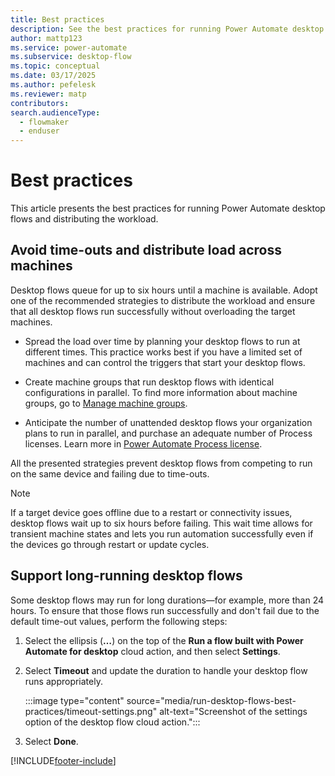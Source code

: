 ```yaml
---
title: Best practices
description: See the best practices for running Power Automate desktop flows.
author: mattp123
ms.service: power-automate
ms.subservice: desktop-flow
ms.topic: conceptual
ms.date: 03/17/2025
ms.author: pefelesk
ms.reviewer: matp
contributors:
search.audienceType: 
  - flowmaker
  - enduser
---
```


# Best practices

This article presents the best practices for running Power Automate desktop flows and distributing the workload.

## Avoid time-outs and distribute load across machines

Desktop flows queue for up to six hours until a machine is available. Adopt one of the recommended strategies to distribute the workload and ensure that all desktop flows run successfully without overloading the target machines.

- Spread the load over time by planning your desktop flows to run at different times. This practice works best if you have a limited set of machines and can control the triggers that start your desktop flows.

- Create machine groups that run desktop flows with identical configurations in parallel. To find more information about machine groups, go to [Manage machine groups](manage-machine-groups.md).

- Anticipate the number of unattended desktop flows your organization plans to run in parallel, and purchase an adequate number of Process licenses. Learn more in [Power Automate Process license](/power-platform/admin/power-automate-licensing/deep-dive-on-specific-license#power-automate-process-license).

All the presented strategies prevent desktop flows from competing to run on the same device and failing due to time-outs.

> [!NOTE]
>
> If a target device goes offline due to a restart or connectivity issues, desktop flows wait up to six hours before failing. This wait time allows for transient machine states and lets you run automation successfully even if the devices go through restart or update cycles.

## Support long-running desktop flows

Some desktop flows may run for long durations—for example, more than 24 hours. To ensure that those flows run successfully and don't fail due to the default time-out values, perform the following steps:

1. Select the ellipsis (**…**) on the top of the **Run a flow built with Power Automate for desktop** cloud action, and then select **Settings**.

1. Select **Timeout** and update the duration to handle your desktop flow runs appropriately.

    :::image type="content" source="media/run-desktop-flows-best-practices/timeout-settings.png" alt-text="Screenshot of the settings option of the desktop flow cloud action.":::

1. Select **Done**.

[!INCLUDE[footer-include](../includes/footer-banner.md)]